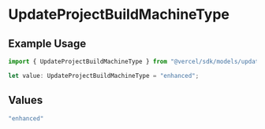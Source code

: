 # UpdateProjectBuildMachineType

## Example Usage

```typescript
import { UpdateProjectBuildMachineType } from "@vercel/sdk/models/updateprojectop.js";

let value: UpdateProjectBuildMachineType = "enhanced";
```

## Values

```typescript
"enhanced"
```